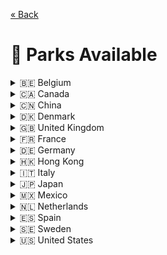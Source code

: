 <a href="../README.md">&laquo; Back</a>
# :roller_coaster: Parks Available
<details>
<summary>🇧🇪 Belgium</summary>
<li><strong>276</strong> : <a href="parks/Bellewaerde.md">Bellewaerde</a></li>
<li><strong>54</strong> : <a href="parks/Plopsaland De Panne.md">Plopsaland De Panne</a></li>
</details>
<details>
<summary>🇨🇦 Canada</summary>
<li><strong>58</strong> : <a href="parks/Canada's Wonderland.md">Canada's Wonderland</a></li>
</details>
<details>
<summary>🇨🇳 China</summary>
<li><strong>30</strong> : <a href="parks/Shanghai Disney Resort.md">Shanghai Disney Resort</a></li>
</details>
<details>
<summary>🇩🇰 Denmark</summary>
<li><strong>290</strong> : <a href="parks/Djurs Sommerland.md">Djurs Sommerland</a></li>
<li><strong>18</strong> : <a href="parks/Fårup Sommerland.md">Fårup Sommerland</a></li>
<li><strong>52</strong> : <a href="parks/Legoland Billund.md">Legoland Billund</a></li>
<li><strong>287</strong> : <a href="parks/Tivoli Gardens.md">Tivoli Gardens</a></li>
</details>
<details>
<summary>🇬🇧 United Kingdom</summary>
<li><strong>1</strong> : <a href="parks/Alton Towers.md">Alton Towers</a></li>
<li><strong>273</strong> : <a href="parks/Blackpool Pleasure Beach.md">Blackpool Pleasure Beach</a></li>
<li><strong>3</strong> : <a href="parks/Chessington World of Adventures.md">Chessington World of Adventures</a></li>
<li><strong>289</strong> : <a href="parks/Drayton Manor.md">Drayton Manor</a></li>
<li><strong>27</strong> : <a href="parks/Legoland Windsor.md">Legoland Windsor</a></li>
<li><strong>49</strong> : <a href="parks/Paultons Park.md">Paultons Park</a></li>
<li><strong>2</strong> : <a href="parks/Thorpe Park.md">Thorpe Park</a></li>
</details>
<details>
<summary>🇫🇷 France</summary>
<li><strong>4</strong> : <a href="parks/Disneyland Park Paris.md">Disneyland Park Paris</a></li>
<li><strong>291</strong> : <a href="parks/Futuroscope.md">Futuroscope</a></li>
<li><strong>303</strong> : <a href="parks/Le Pal.md">Le Pal</a></li>
<li><strong>9</strong> : <a href="parks/Parc Astérix.md">Parc Astérix</a></li>
<li><strong>304</strong> : <a href="parks/Vulcania.md">Vulcania</a></li>
<li><strong>301</strong> : <a href="parks/Walibi Rhône-Alpes.md">Walibi Rhône-Alpes</a></li>
<li><strong>28</strong> : <a href="parks/Walt Disney Studios Paris.md">Walt Disney Studios Paris</a></li>
</details>
<details>
<summary>🇩🇪 Germany</summary>
<li><strong>51</strong> : <a href="parks/Europa Park.md">Europa Park</a></li>
<li><strong>25</strong> : <a href="parks/Heide Park .md">Heide Park </a></li>
<li><strong>302</strong> : <a href="parks/Holiday Park.md">Holiday Park</a></li>
<li><strong>278</strong> : <a href="parks/Legoland Deutschland.md">Legoland Deutschland</a></li>
<li><strong>56</strong> : <a href="parks/Phantasialand.md">Phantasialand</a></li>
<li><strong>309</strong> : <a href="parks/Rulantica.md">Rulantica</a></li>
</details>
<details>
<summary>🇭🇰 Hong Kong</summary>
<li><strong>31</strong> : <a href="parks/Disneyland Hong Kong.md">Disneyland Hong Kong</a></li>
</details>
<details>
<summary>🇮🇹 Italy</summary>
<li><strong>12</strong> : <a href="parks/Gardaland.md">Gardaland</a></li>
</details>
<details>
<summary>🇯🇵 Japan</summary>
<li><strong>285</strong> : <a href="parks/Legoland Japan.md">Legoland Japan</a></li>
<li><strong>275</strong> : <a href="parks/Tokyo Disney Resort Disney Sea.md">Tokyo Disney Resort Disney Sea</a></li>
<li><strong>274</strong> : <a href="parks/Tokyo Disney Resort Magic Kingdom.md">Tokyo Disney Resort Magic Kingdom</a></li>
<li><strong>284</strong> : <a href="parks/Universal Studios Japan.md">Universal Studios Japan</a></li>
</details>
<details>
<summary>🇲🇽 Mexico</summary>
<li><strong>292</strong> : <a href="parks/Six Flags Hurricane Harbor, Oaxtepec.md">Six Flags Hurricane Harbor, Oaxtepec</a></li>
</details>
<details>
<summary>🇳🇱 Netherlands</summary>
<li><strong>160</strong> : <a href="parks/Efteling.md">Efteling</a></li>
<li><strong>305</strong> : <a href="parks/Toverland.md">Toverland</a></li>
<li><strong>53</strong> : <a href="parks/Walibi Holland.md">Walibi Holland</a></li>
</details>
<details>
<summary>🇪🇸 Spain</summary>
<li><strong>277</strong> : <a href="parks/Ferrari Land.md">Ferrari Land</a></li>
<li><strong>298</strong> : <a href="parks/Parque Warner Madrid.md">Parque Warner Madrid</a></li>
<li><strong>19</strong> : <a href="parks/PortAventura Park.md">PortAventura Park</a></li>
</details>
<details>
<summary>🇸🇪 Sweden</summary>
<li><strong>166</strong> : <a href="parks/Grona Lund.md">Grona Lund</a></li>
<li><strong>11</strong> : <a href="parks/Liseberg.md">Liseberg</a></li>
</details>
<details>
<summary>🇺🇸 United States</summary>
<li><strong>97</strong> : <a href="parks/Adventure Island.md">Adventure Island</a></li>
<li><strong>8</strong> : <a href="parks/Animal Kingdom.md">Animal Kingdom</a></li>
<li><strong>94</strong> : <a href="parks/Aquatica Orlando.md">Aquatica Orlando</a></li>
<li><strong>306</strong> : <a href="parks/Aquatica San Antonio.md">Aquatica San Antonio</a></li>
<li><strong>307</strong> : <a href="parks/Aquatica San Diego.md">Aquatica San Diego</a></li>
<li><strong>24</strong> : <a href="parks/Busch Gardens Tampa.md">Busch Gardens Tampa</a></li>
<li><strong>23</strong> : <a href="parks/Busch Gardens Williamsburg.md">Busch Gardens Williamsburg</a></li>
<li><strong>57</strong> : <a href="parks/California's Great America.md">California's Great America</a></li>
<li><strong>59</strong> : <a href="parks/Carowinds.md">Carowinds</a></li>
<li><strong>50</strong> : <a href="parks/Cedar Point.md">Cedar Point</a></li>
<li><strong>308</strong> : <a href="parks/Discovery Cove Orlando.md">Discovery Cove Orlando</a></li>
<li><strong>17</strong> : <a href="parks/Disney California Adventure.md">Disney California Adventure</a></li>
<li><strong>7</strong> : <a href="parks/Disney Hollywood Studios.md">Disney Hollywood Studios</a></li>
<li><strong>6</strong> : <a href="parks/Disney Magic Kingdom.md">Disney Magic Kingdom</a></li>
<li><strong>16</strong> : <a href="parks/Disneyland.md">Disneyland</a></li>
<li><strong>55</strong> : <a href="parks/Dollywood.md">Dollywood</a></li>
<li><strong>69</strong> : <a href="parks/Dorney Park.md">Dorney Park</a></li>
<li><strong>5</strong> : <a href="parks/Epcot.md">Epcot</a></li>
<li><strong>282</strong> : <a href="parks/Frontier City.md">Frontier City</a></li>
<li><strong>15</strong> : <a href="parks/Hersheypark.md">Hersheypark</a></li>
<li><strong>64</strong> : <a href="parks/Islands Of Adventure At Universal Orlando.md">Islands Of Adventure At Universal Orlando</a></li>
<li><strong>62</strong> : <a href="parks/Kings Dominion.md">Kings Dominion</a></li>
<li><strong>60</strong> : <a href="parks/Kings Island.md">Kings Island</a></li>
<li><strong>61</strong> : <a href="parks/Knott's Berry Farm.md">Knott's Berry Farm</a></li>
<li><strong>48</strong> : <a href="parks/La Ronde, Montreal.md">La Ronde, Montreal</a></li>
<li><strong>279</strong> : <a href="parks/Legoland California.md">Legoland California</a></li>
<li><strong>280</strong> : <a href="parks/Legoland Florida.md">Legoland Florida</a></li>
<li><strong>299</strong> : <a href="parks/Legoland New York.md">Legoland New York</a></li>
<li><strong>70</strong> : <a href="parks/Michigan's Adventure.md">Michigan's Adventure</a></li>
<li><strong>21</strong> : <a href="parks/Seaworld Orlando.md">Seaworld Orlando</a></li>
<li><strong>22</strong> : <a href="parks/Seaworld San Antonio.md">Seaworld San Antonio</a></li>
<li><strong>20</strong> : <a href="parks/Seaworld San Diego.md">Seaworld San Diego</a></li>
<li><strong>29</strong> : <a href="parks/Sesame Place.md">Sesame Place</a></li>
<li><strong>10</strong> : <a href="parks/Silver Dollar City.md">Silver Dollar City</a></li>
<li><strong>42</strong> : <a href="parks/Six Flags America.md">Six Flags America</a></li>
<li><strong>281</strong> : <a href="parks/Six Flags Darien Lake.md">Six Flags Darien Lake</a></li>
<li><strong>33</strong> : <a href="parks/Six Flags Discovery Kingdom.md">Six Flags Discovery Kingdom</a></li>
<li><strong>39</strong> : <a href="parks/Six Flags Fiesta Texas.md">Six Flags Fiesta Texas</a></li>
<li><strong>37</strong> : <a href="parks/Six Flags Great Adventure.md">Six Flags Great Adventure</a></li>
<li><strong>38</strong> : <a href="parks/Six Flags Great America.md">Six Flags Great America</a></li>
<li><strong>40</strong> : <a href="parks/Six Flags Hurricane Harbor, Arlington.md">Six Flags Hurricane Harbor, Arlington</a></li>
<li><strong>293</strong> : <a href="parks/Six Flags Hurricane Harbor, Concord.md">Six Flags Hurricane Harbor, Concord</a></li>
<li><strong>44</strong> : <a href="parks/Six Flags Hurricane Harbor, Jackson.md">Six Flags Hurricane Harbor, Jackson</a></li>
<li><strong>41</strong> : <a href="parks/Six Flags Hurricane Harbor, Los Angeles.md">Six Flags Hurricane Harbor, Los Angeles</a></li>
<li><strong>294</strong> : <a href="parks/Six Flags Hurricane Harbor, Oklahoma City.md">Six Flags Hurricane Harbor, Oklahoma City</a></li>
<li><strong>295</strong> : <a href="parks/Six Flags Hurricane Harbor, Phoenix.md">Six Flags Hurricane Harbor, Phoenix</a></li>
<li><strong>297</strong> : <a href="parks/Six Flags Hurricane Harbor, Rockford.md">Six Flags Hurricane Harbor, Rockford</a></li>
<li><strong>296</strong> : <a href="parks/Six Flags Hurricane Harbor, SplashTown.md">Six Flags Hurricane Harbor, SplashTown</a></li>
<li><strong>32</strong> : <a href="parks/Six Flags Magic Mountain.md">Six Flags Magic Mountain</a></li>
<li><strong>47</strong> : <a href="parks/Six Flags Mexico.md">Six Flags Mexico</a></li>
<li><strong>43</strong> : <a href="parks/Six Flags New England.md">Six Flags New England</a></li>
<li><strong>35</strong> : <a href="parks/Six Flags Over Georgia.md">Six Flags Over Georgia</a></li>
<li><strong>34</strong> : <a href="parks/Six Flags Over Texas.md">Six Flags Over Texas</a></li>
<li><strong>36</strong> : <a href="parks/Six Flags St. Louis.md">Six Flags St. Louis</a></li>
<li><strong>46</strong> : <a href="parks/Six Flags White Water, Atlanta.md">Six Flags White Water, Atlanta</a></li>
<li><strong>45</strong> : <a href="parks/The Great Escape.md">The Great Escape</a></li>
<li><strong>65</strong> : <a href="parks/Universal Studios At Universal Orlando.md">Universal Studios At Universal Orlando</a></li>
<li><strong>66</strong> : <a href="parks/Universal Studios Hollywood.md">Universal Studios Hollywood</a></li>
<li><strong>67</strong> : <a href="parks/Universal Volcano Bay.md">Universal Volcano Bay</a></li>
<li><strong>68</strong> : <a href="parks/Valleyfair.md">Valleyfair</a></li>
<li><strong>96</strong> : <a href="parks/Water Country USA.md">Water Country USA</a></li>
<li><strong>63</strong> : <a href="parks/Worlds of Fun.md">Worlds of Fun</a></li>
</details>